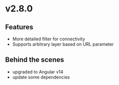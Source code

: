 # v2.8.0

## Features

- More detailed filter for connectivity
- Supports arbitrary layer based on URL parameter

## Behind the scenes

- upgraded to Angular v14
- update some dependencies
